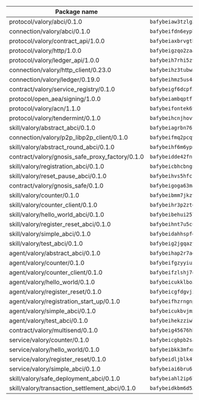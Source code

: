 | Package name                                                  | Package hash                                                  |
| ------------------------------------------------------------- | ------------------------------------------------------------- |
| protocol/valory/abci/0.1.0                                    | `bafybeiaw3tzlg3rkvnn5fcufblktmfwngmxugn4yo7pyjp76zz6aqtqcay` |
| connection/valory/abci/0.1.0                                  | `bafybeifdn6eyp7tw3pemycnuuh7e6iairmkdpsohjg2coyxkcmjwfpqavm` |
| protocol/valory/contract_api/1.0.0                            | `bafybeiaxbrvgtbdrh4lslskuxyp4awyr4whcx3nqq5yrr6vimzsxg5dy64` |
| protocol/valory/http/1.0.0                                    | `bafybeigzqo2zaakcjtzzsm6dh4x73v72xg6ctk6muyp5uq5ueb7y34fbxy` |
| protocol/valory/ledger_api/1.0.0                              | `bafybeih7rhi5zvfvwakx5ifgxsz2cfipeecsh7bm3gnudjxtvhrygpcftq` |
| connection/valory/http_client/0.23.0                          | `bafybeihz3tubwado7j3wlivndzzuj3c6fdsp4ra5r3nqixn3ufawzo3wii` |
| connection/valory/ledger/0.19.0                               | `bafybeihmz5us4ntmzvgikpkx4tththrl7zvou4uiebvletdeliidiuhi6m` |
| contract/valory/service_registry/0.1.0                        | `bafybeigf6dcpf3dfjf4ymghvmpmhq23cptt7cwxowoypvmyvaadsivvvou` |
| protocol/open_aea/signing/1.0.0                               | `bafybeiambqptflge33eemdhis2whik67hjplfnqwieoa6wblzlaf7vuo44` |
| protocol/valory/acn/1.1.0                                     | `bafybeifontek6tvaecatoauiule3j3id6xoktpjubvuqi3h2jkzqg7zh7a` |
| protocol/valory/tendermint/0.1.0                              | `bafybeihcnjhovvyyfbkuw5sjyfx2lfd4soeocfqzxz54g67333m6nk5gxq` |
| skill/valory/abstract_abci/0.1.0                              | `bafybeiagrbn76jal52v2egtuwelcam3e2huzc6pwjtux2dh5hktxn7em3y` |
| connection/valory/p2p_libp2p_client/0.1.0                     | `bafybeifmq2pcqvuu2qbicmaojaoifbcoameqsntonoowoss4ohquqgjqhm` |
| skill/valory/abstract_round_abci/0.1.0                        | `bafybeihf6m6ypno3gkwkpfvdd6enm7pz4l256zok4ygkc265vwriifie64` |
| contract/valory/gnosis_safe_proxy_factory/0.1.0               | `bafybeidde42fncwdgkwcuztot2hx7s7qkfusmujplvvwljeylyavrgomcy` |
| skill/valory/registration_abci/0.1.0                          | `bafybeicbhcbngnb5pvbycz5caujmsxje3r27o6fa63yn4lx4yu52j7ei4i` |
| skill/valory/reset_pause_abci/0.1.0                           | `bafybeihvs5hfckctp4qgkg3cxcorrxwtzbcsoyetcpyhescdijrhqpw7ie` |
| contract/valory/gnosis_safe/0.1.0                             | `bafybeigoga63majfpe7svjnum5yp36tuwpgeyv26iacidgdbqcydonwvr4` |
| skill/valory/counter/0.1.0                                    | `bafybeibmm7jkzt3wkverlhjpveob3pj7qbvd4mdasffubcfpy454koeaqq` |
| skill/valory/counter_client/0.1.0                             | `bafybeihr3p2ztqpbgzuo4xi7gwq4hjcc3khibirritnxkajaugshlzxjke` |
| skill/valory/hello_world_abci/0.1.0                           | `bafybeibehui257dtogqydh6su237afyhy4qcy5gyfw5ipghxkdds2zc6eq` |
| skill/valory/register_reset_abci/0.1.0                        | `bafybeihnt7u5cui2e7udrzh45a2yjb577mdmooldirc5bulj2jvbvdqnge` |
| skill/valory/simple_abci/0.1.0                                | `bafybeidahhspfgsal6e3azcjvihbxd24mzqw47nmdabdtwehzc5rl64yny` |
| skill/valory/test_abci/0.1.0                                  | `bafybeig2jgqazydtuy4oyss7fe3asj2jjiifshva2irzp34et2kb75apla` |
| agent/valory/abstract_abci/0.1.0                              | `bafybeihap2r7aozbwza2zvbwm3lg4cbivsdrdvkdf43jfl373iifxbkjqm` |
| agent/valory/counter/0.1.0                                    | `bafybeifgzyyiuiwz4kvgboknm37qtjdbuq3j6ma4aj2j5u4hatbkpzznmq` |
| agent/valory/counter_client/0.1.0                             | `bafybeifzlshj7eulup2a27az3kcahqvtsy5zjj62dlvgrq655xv7rxxzta` |
| agent/valory/hello_world/0.1.0                                | `bafybeicukklbo34cquh7dvobtpswkry3ayzs4dul3hrpov4ep4vke5g27a` |
| agent/valory/register_reset/0.1.0                             | `bafybeicgfdgvjxpjbbqgqzp34xa7ogsb67letlgui7kw5usmb5tyva5g2e` |
| agent/valory/registration_start_up/0.1.0                      | `bafybeifhzrngnpl7wdjdaysp5y6ikgdzekome7gk77ir7lf3h4xlsr2inm` |
| agent/valory/simple_abci/0.1.0                                | `bafybeicukbvjmxqd4p5cbqybnzk7fd455uccrht4ebfw6h6ulqs4lplnp4` |
| agent/valory/test_abci/0.1.0                                  | `bafybeihekzziwlur4brlkcwgjn6kmszyvrdymrw4jdfyj6tkjssvlhf2ae` |
| contract/valory/multisend/0.1.0                               | `bafybeig45676hbh4c3p3mujrrskxgxww4cxdyyginlg5rmmav6orv4gtya` |
| service/valory/counter/0.1.0                                  | `bafybeicgbpb2saew37vm2lctnsnoyf4fmf632crevb6fsackkfgczk2lzy` |
| service/valory/hello_world/0.1.0                              | `bafybeibkk3mfxmqict6qehwzrjkp7phkog7dkcrxnpl3yzeuddqomhufem` |
| service/valory/register_reset/0.1.0                           | `bafybeidljblk4ts66ivwozr7b2rj5gmacwyg3m2eenyber4tlpjyk5ktl4` |
| service/valory/simple_abci/0.1.0                              | `bafybeiai6bru6svet3bxzjrja27stzfrqwaoe36q4sp6kdthahqikrrhuq` |
| skill/valory/safe_deployment_abci/0.1.0                       | `bafybeiahl2ip67xbbssu6g4kirts75vkegv7ncqcleewl4z2n7ihnmb2du` |
| skill/valory/transaction_settlement_abci/0.1.0                | `bafybeidkbm6d532apz3ohztujvcyjzqrn7x6ddx7aejxtuerunp5ehmi5u` |
